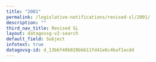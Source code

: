 ```yaml
---
title: "2001"
permalink: /legislative-notifications/revised-sl/2001/
description: ""
third_nav_title: Revised SL
layout: datagovsg-v2-search
default_field: Subject
infotext: true
datagovsg-id: d_13b6f40b028bbb11fd41e6c4baf1acdd
---
```

